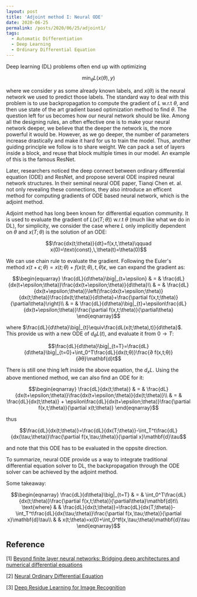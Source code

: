 ```yaml
---
layout: post
title: 'Adjoint method I: Neural ODE'
date: 2020-06-25
permalink: /posts/2020/06/25/adjoint1/
tags: 
  - Automatic Differentiation
  - Deep Learning
  - Ordinary Differential Equation
---
```


Deep learning (DL) problems often end up with optimizing

$$\min_{\theta}L(x(\theta), y)$$

where we consider $y$ as some already known labels, and $x(\theta)$ is the neural network we used to predict those labels. The standard way to deal with this problem is to use backpropagation to compute the gradient of $L$ w.r.t $\theta$, and then use state of the art gradient based optimization method to find $\theta$. The question left for us becomes how our neural network should be like. Among all the designing rules, an often effective one is to make your neural network deeper, we believe that the deeper the network is, the more powerful it would be. However, as we go deeper, the number of parameters increase drastically and make it hard for us to train the model. Thus, another guiding principle we follow is to share weight. We can pack a set of layers inside a block, and reuse that block multiple times in our model. An example of this is the famous ResNet. 

Later, researchers noticed the deep connect between ordinary differential equation (ODE) and ResNet, and propose several ODE inspired neural network structures. In their seminal neural ODE paper, Tianqi Chen et. al. not only revealing these connections, they also introduce an efficent method for computing gradients of ODE based neural network, which is the adjoint method.

Adjoint method has long been known for differential equation community. It is used to evaluate the gradient of $L(x(T;\theta))$ w.r.t $\theta$ (much like what we do in DL), for simplicity, we consider the case where $L$ only implicitly dependent on $\theta$ and $x(T;\theta)$ is the solution of an ODE:

$$\frac{dx(t;\theta)}{dt}=f(x,t,\theta)\qquad x(0)=\text{const},\,\theta(t)=\theta(0)$$


We can use chain rule to evaluate the gradient. Following the Euler's method $x(t+\epsilon;\theta)=x(t;\theta)+f(x(t;\theta),t,\theta)\epsilon$, we can expand the gradient as:

$$\begin{equarray}
\frac{dL}{d\theta}\big|_{t+\epsilon} & = & \frac{dL}{dx(t+\epsilon;\theta)}\frac{dx(t+\epsilon;\theta)}{d\theta}\\
& = & \frac{dL}{dx(t+\epsilon;\theta)}\left(\frac{dx(t+\epsilon;\theta)}{dx(t;\theta)}\frac{dx(t;\theta)}{d\theta}+\frac{\partial f(x,t;\theta)}{\partial\theta}\right)\\
& = & \frac{dL}{d\theta}\big|_{t}+\epsilon\frac{dL}{dx(t+\epsilon;\theta)}\frac{\partial f(x,t;\theta)}{\partial\theta}
\end{eqnarray}$$

where $\frac{dL}{d\theta}\big|_{t}\equiv\frac{dL(x(t;\theta),t)}{d\theta}$. This provide us with a new ODE of $d_{\theta}L(t)$, and evaluate it from $0\to T$:

$$\frac{dL}{d\theta}\big|_{t=T}=\frac{dL}{d\theta}\big|_{t=0}+\int_0^T\frac{dL}{dx(t;θ)}\frac{∂ f(x,t;θ)}{∂θ}\mathbf{d}t$$

There is still one thing left inside the above equation, the $d_xL$. Using the above mentioned method, we can also find an ODE for it:

$$\begin{eqnarray}
\frac{dL}{dx(t;\theta)} & = & \frac{dL}{dx(t+\epsilon;\theta)}\frac{dx(t+\epsilon;\theta)}{dx(t;\theta)}\\
& = &  \frac{dL}{dx(t;\theta)} + \epsilon\frac{dL}{dx(t+\epsilon;\theta)}\frac{\partial f(x,t;\theta)}{\partial x(t;\theta)}
\end{eqnarray}$$

thus

$$\frac{dL}{dx(t;\theta)}=\frac{dL}{dx(T;\theta)}-\int_T^t\frac{dL}{dx(\tau;\theta)}\frac{\partial f(x,\tau;\theta)}{\partial x}\mathbf{d}\tau$$

and note that this ODE has to be evaluated in the oppsite direction.

To summarize, neural ODE provide us a way to integrate traditional differential equation solver to DL, the backpropagation through the ODE solver can be achieved by the adjoint method. 

Some takeaway:

$$\begin{eqnarray}
\frac{dL}{d\theta}\big|_{t=T} & = & \int_0^T\frac{dL}{dx(t;\theta)}\frac{\partial f(x,t;\theta)}{\partial\theta}\mathbf{d}t\\
\text{where} & & \frac{dL}{dx(t;\theta)}=\frac{dL}{dx(T;\theta)}-\int_T^t\frac{dL}{dx(\tau;\theta)}\frac{\partial f(x,\tau;\theta)}{\partial x}\mathbf{d}\tau\\
& & x(t;\theta)=x(0)+\int_0^tf(x,\tau;\theta)\mathbf{d}\tau
\end{eqnarray}$$

## Reference
[1] [Beyond finite layer neural networks: Bridging deep architectures and numerical differential equations](https://arxiv.org/abs/1710.10121)

[2] [Neural Ordinary Differential Equation](https://arxiv.org/pdf/1806.07366.pdf)

[3] [Deep Residue Learning for Image Recognition](https://arxiv.org/pdf/1512.03385.pdf)

